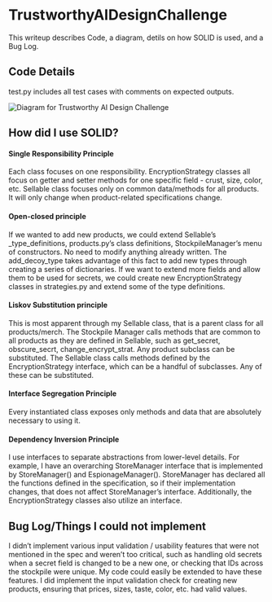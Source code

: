 # TrustworthyAIDesignChallenge

This writeup describes Code, a diagram, detils on how SOLID is used, and a Bug Log.

## Code Details
test.py includes all test cases with comments on expected outputs.

![Diagram for Trustworthy AI Design Challenge](https://github.com/MT-GoCode/TrustworthyAIDesignChallenge/assets/36799073/c87cceb3-47e3-4330-82db-055c5f9ff05a)

## How did I use SOLID?
#### Single Responsibility Principle
Each class focuses on one responsibility.
EncryptionStrategy classes all focus on getter and setter methods for one specific field - crust, size, color, etc.
Sellable class focuses only on common data/methods for all products. It will only change when product-related specifications change.

#### Open-closed principle
If we wanted to add new products, we could extend Sellable’s _type_definitions, products.py’s class definitions, StockpileManager’s menu of constructors. No need to modify anything already written.
The add_decoy_type takes advantage of this fact to add new types through creating a series of dictionaries.
If we want to extend more fields and allow them to be used for secrets, we could create new EncryptionStrategy classes in strategies.py and extend some of the type definitions.

#### Liskov Substitution principle 
This is most apparent through my Sellable class, that is a parent class for all products/merch. The Stockpile Manager calls methods that are common to all products as they are defined in Sellable, such as get_secret, obscure_secrt, change_encrypt_strat. Any product subclass can be substituted.
The Sellable class calls methods defined by the EncryptionStrategy interface, which can be a handful of subclasses. Any of these can be substituted.

#### Interface Segregation Principle
Every instantiated class exposes only methods and data that are absolutely necessary to using it.

#### Dependency Inversion Principle
I use interfaces to separate abstractions from lower-level details. For example, I have an overarching StoreManager interface that is implemented by StoreManager() and EspionageManager(). StoreManager has declared all the functions defined in the specification, so if their implementation changes, that does not affect StoreManager’s interface.
Additionally, the EncryptionStrategy classes also utilize an interface.

## Bug Log/Things I could not implement
I didn’t implement various input validation / usability features that were not mentioned in the spec and weren’t too critical, such as handling old secrets when a secret field is changed to be a new one, or checking that IDs across the stockpile were unique. My code could easily be extended to have these features.
I did implement the input validation check for creating new products, ensuring that prices, sizes, taste, color, etc. had valid values.
